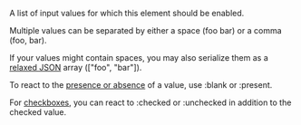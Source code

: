A list of input values for which this element should be enabled.

Multiple values can be separated by either a space (foo bar) or a comma (foo, bar).

If your values might contain spaces, you may also serialize them as a [relaxed JSON](https://unpoly.com/relaxed-json) array (["foo", "bar"]).

To react to the [presence or absence](https://unpoly.com/switching-form-state#presence) of a value, use :blank or :present.

For [checkboxes](https://unpoly.com/switching-form-state#checkboxes), you can react to :checked or :unchecked in addition to the checked value.